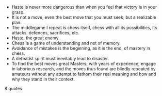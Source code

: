  - Haste is never more dangerous than when you feel that victory is in your grasp.
 - It is not a move, even the best move that you must seek, but a realizable plan.
 - The middlegame I repeat is chess itself, chess with all its possibilities, its attacks, defences, sacrifices, etc.
 - Haste, the great enemy.
 - Chess is a game of understanding and not of memory.
 - Avoidance of mistakes is the beginning, as it is the end, of mastery in chess.
 - A defeatist spirit must inevitably lead to disaster.
 - To find the best moves great Masters, with years of experience, engage in laborious research, and the moves thus found are blindly repeated by amateurs without any attempt to fathom their real meaning and how and why they stand in their context.

8 quotes